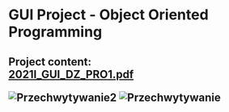 # GUI Project - Object Oriented Programming
Project content:                                                                                                                                                                        
[2021l_GUI_DZ_PRO1.pdf](https://github.com/alankaczmarzyk/Warehouses.java/files/8907538/2021l_GUI_DZ_PRO1.pdf)
<object data="{{ https://github.com/alankaczmarzyk/Warehouses.java/files/8907538/2021l_GUI_DZ_PRO1.pdf }}" width="1000" height="1000" type='application/pdf'/>
---------------------------------------------------------------------------------------------------------------------------------------------------------
![Przechwytywanie2](https://user-images.githubusercontent.com/76729568/226459129-ab5114b1-de02-447e-8ae4-3d61f7bdb038.PNG)
![Przechwytywanie](https://user-images.githubusercontent.com/76729568/226459152-b3c1ad85-eac5-4a55-92d5-eeb575a8825d.PNG)
